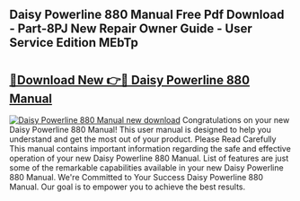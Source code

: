 ## Daisy Powerline 880 Manual Free Pdf Download - Part-8PJ New Repair Owner Guide - User Service Edition MEbTp

# <h2><a href="http://bc37192.oget.top/?id=Daisy+Powerline+880+Manual">🔗Download New 👉🔴 Daisy Powerline 880 Manual</a></h2>

[![Daisy Powerline 880 Manual new download](https://i.imgur.com/5g1atiW.png)](http://bc37192.oget.top/?id=Daisy+Powerline+880+Manual)
Congratulations on your new Daisy Powerline 880 Manual! This user manual is designed to help you understand and get the most out of your product. Please Read Carefully This manual contains important information regarding the safe and effective operation of your new Daisy Powerline 880 Manual. List of features are just some of the remarkable capabilities available in your new Daisy Powerline 880 Manual. We're Committed to Your Success Daisy Powerline 880 Manual. Our goal is to empower you to achieve the best results.
